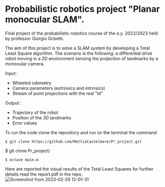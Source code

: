# Probabilistic robotics project "Planar monocular SLAM".
Final project of the probabilistic robotics course of the a.y. 2022/2023 held by professor Giorgio Grisetti. 

The aim of this project is to solve a SLAM system by developing a Total Least Square algorithm. The scenario is the following: a differential drive robot moving in a 2D environment sensing the projection of landmarks by a monocular camera.

Input :
 - Wheeled odometry
 - Camera parameters (extrinsics and intrinsics)
 - Stream of point projections with the real "id"

Output :
 - Trajectory of the robot
 - Position of the 3D landmarks
 - Error values
 
 To run the code clone the repository and run on the terminal the command
```
$ git clone https://github.com/MattiaCastelmare/Pr_project.git
```
$ git clone Pr_project/ 
```
$ octave main.m

```
Here are reported the visual results of the Total Least Squares for further details read the report.pdf in the repo.
![Screenshot from 2023-02-28 12-01-31](https://user-images.githubusercontent.com/94857717/221907693-51977272-fd18-42dc-9f1a-27afa7face4d.png)
